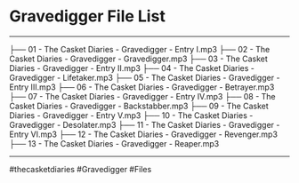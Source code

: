 # Gravedigger File List

---

├── 01 - The Casket Diaries - Gravedigger - Entry I.mp3
├── 02 - The Casket Diaries - Gravedigger - Gravedigger.mp3
├── 03 - The Casket Diaries - Gravedigger - Entry II.mp3
├── 04 - The Casket Diaries - Gravedigger - Lifetaker.mp3
├── 05 - The Casket Diaries - Gravedigger - Entry III.mp3
├── 06 - The Casket Diaries - Gravedigger - Betrayer.mp3
├── 07 - The Casket Diaries - Gravedigger - Entry IV.mp3
├── 08 - The Casket Diaries - Gravedigger - Backstabber.mp3
├── 09 - The Casket Diaries - Gravedigger - Entry V.mp3
├── 10 - The Casket Diaries - Gravedigger - Desolater.mp3
├── 11 - The Casket Diaries - Gravedigger - Entry VI.mp3
├── 12 - The Casket Diaries - Gravedigger - Revenger.mp3
├── 13 - The Casket Diaries - Gravedigger - Reaper.mp3

---

#thecasketdiaries #Gravedigger #Files